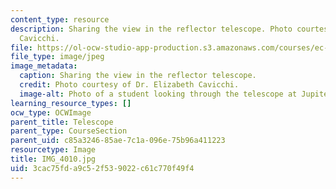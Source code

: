 ```yaml
---
content_type: resource
description: Sharing the view in the reflector telescope. Photo courtesy of Dr. Elizabeth
  Cavicchi.
file: https://ol-ocw-studio-app-production.s3.amazonaws.com/courses/ec-050-recreate-experiments-from-history-inform-the-future-from-the-past-galileo-january-iap-2010/3cac75fda9c52f539022c61c770f49f4_IMG_4010.jpg
file_type: image/jpeg
image_metadata:
  caption: Sharing the view in the reflector telescope.
  credit: Photo courtesy of Dr. Elizabeth Cavicchi.
  image-alt: Photo of a student looking through the telescope at Jupiter.
learning_resource_types: []
ocw_type: OCWImage
parent_title: Telescope
parent_type: CourseSection
parent_uid: c85a3246-85ae-7c1a-096e-75b96a411223
resourcetype: Image
title: IMG_4010.jpg
uid: 3cac75fd-a9c5-2f53-9022-c61c770f49f4
---
```

